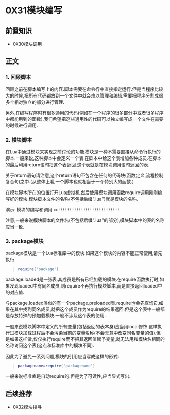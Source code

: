 # 0X31模块编写

## 前置知识

* 0X30模块调用

## 正文

### 1. 回顾脚本

回顾之前在脚本编写上的内容.脚本需要在命令行中直接指定运行.但是当程序比较大的时候,把所有代码都放到一个文件中就会难以管理和编辑.需要把程序分割成很多个相对独立的部分进行管理.

另外,在编写程序时有很多通用的代码(例如在一个程序的很多部分中或者很多程序中都能用到的函数).我们希望把这些通用性的代码可以独立编写成一个文件在需要的时候进行调用.

### 2. 模块脚本

在Lua中通过模块来实现之前讨论的功能.模块是一种不需要直接从命令行执行的脚本.一般来说,这种脚本中会定义一个表.在脚本中给这个表增加各种成员.在脚本的最后利用return语句把这个表返回.这个表就是在模块调用语句返回的表.

关于return语句请注意,这个return语句不包含在任何的代码块(函数定义,流程控制复合句)之中.(从整体上看,一个脚本也就相当于一个特别大的函数.)

在模块脚本所在的位置打开Lua虚拟机.然后使用模块调用函数require调用刚刚编写好的模块.模块脚本文件的名称(不包括后缀".lua")就是模块的名称.

演示: 模块的编写和调用 `<>!!!!!!!!!!!!!!!!!!!!!!!!!!!`

注意,一般来说模块脚本的文件名(不包括后缀".lua"的部分),模块脚本中的表的名称应当一致.

### 3. package模块

package模块是一个Lua标准库中的模块.如果这个模块的内容不能正常使用,请先执行

>```lua
>require('package')
>```

package.loaded是一张表.其成员是所有已经加载的模块.在require函数执行时,如果发现loaded中有同名成员,则require不再执行模块脚本,而是直接返回loaded中的对应值.

与package.loaded类似的有一个package.preloaded表.require也会先查询它,如果在其中找到同名成员,就把这个成员作为require的结果返回.但是这个表中一般都是存放特殊的预加载模块.一般不涉及这个表的使用.

一般来说模块脚本中定义的所有变量(包括返回的表本身)应当用local修饰.这样执行过模块加载过程后不会污染当前的变量名称(不会无意中改变同名变量的值).但是如果这样做,仅仅执行require而不把其返回值赋予变量,就无法用和模块名相同的名称访问这个表(这点和标准库中的模块不同).

因此为了避免一系列问题,模块的引用应当写成这样的形式:

>```lua
>packagename=require('packagename')
>```

一般来说标准库是自动require的.但是为了可读性,应当显式写出.

## 后续推荐

* 0X32模块搜寻